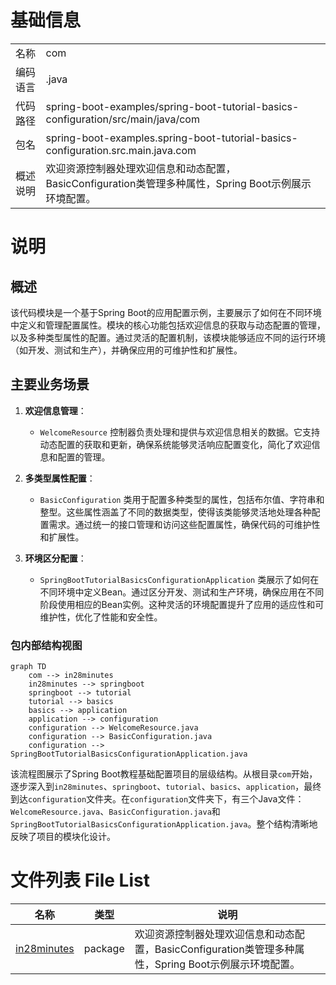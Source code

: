 # 基础信息

|      |      |
|------|------|
| 名称 | com |
| 编码语言 | .java |
| 代码路径 | spring-boot-examples/spring-boot-tutorial-basics-configuration/src/main/java/com |
| 包名 | spring-boot-examples.spring-boot-tutorial-basics-configuration.src.main.java.com |
| 概述说明 | 欢迎资源控制器处理欢迎信息和动态配置，BasicConfiguration类管理多种属性，Spring Boot示例展示环境配置。 |

# 说明

## 概述

该代码模块是一个基于Spring Boot的应用配置示例，主要展示了如何在不同环境中定义和管理配置属性。模块的核心功能包括欢迎信息的获取与动态配置的管理，以及多种类型属性的配置。通过灵活的配置机制，该模块能够适应不同的运行环境（如开发、测试和生产），并确保应用的可维护性和扩展性。

## 主要业务场景

1. **欢迎信息管理**：
   - `WelcomeResource` 控制器负责处理和提供与欢迎信息相关的数据。它支持动态配置的获取和更新，确保系统能够灵活响应配置变化，简化了欢迎信息和配置的管理。

2. **多类型属性配置**：
   - `BasicConfiguration` 类用于配置多种类型的属性，包括布尔值、字符串和整型。这些属性涵盖了不同的数据类型，使得该类能够灵活地处理各种配置需求。通过统一的接口管理和访问这些配置属性，确保代码的可维护性和扩展性。

3. **环境区分配置**：
   - `SpringBootTutorialBasicsConfigurationApplication` 类展示了如何在不同环境中定义Bean。通过区分开发、测试和生产环境，确保应用在不同阶段使用相应的Bean实例。这种灵活的环境配置提升了应用的适应性和可维护性，优化了性能和安全性。


### 包内部结构视图

```mermaid
graph TD
    com --> in28minutes
    in28minutes --> springboot
    springboot --> tutorial
    tutorial --> basics
    basics --> application
    application --> configuration
    configuration --> WelcomeResource.java
    configuration --> BasicConfiguration.java
    configuration --> SpringBootTutorialBasicsConfigurationApplication.java
```

该流程图展示了Spring Boot教程基础配置项目的层级结构。从根目录`com`开始，逐步深入到`in28minutes`、`springboot`、`tutorial`、`basics`、`application`，最终到达`configuration`文件夹。在`configuration`文件夹下，有三个Java文件：`WelcomeResource.java`、`BasicConfiguration.java`和`SpringBootTutorialBasicsConfigurationApplication.java`。整个结构清晰地反映了项目的模块化设计。

# 文件列表 File List

| 名称   | 类型  | 说明 |
|-------|------|-------------|
| [in28minutes](in28minutes/_module.md) | package | 欢迎资源控制器处理欢迎信息和动态配置，BasicConfiguration类管理多种属性，Spring Boot示例展示环境配置。 |


